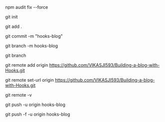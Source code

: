 npm audit fix --force  
 
 git init

git add .

git commit -m "hooks-blog"

git branch -m hooks-blog

git branch

git remote add origin https://github.com/VIKASJI593/Building-a-blog-with-Hooks.git


git remote set-url origin https://github.com/VIKASJI593/Building-a-blog-with-Hooks.git

git remote -v

git push -u origin hooks-blog

git push -f -u origin hooks-blog
    